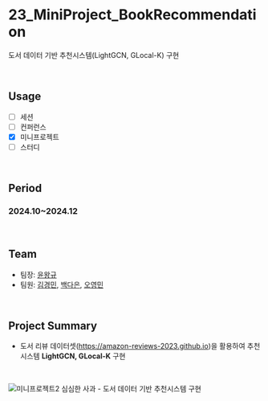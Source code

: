 # 23_MiniProject_BookRecommendation
도서 데이터 기반 추천시스템(LightGCN, GLocal-K) 구현

</br>

## Usage
- [ ] 세션
- [ ] 컨퍼런스
- [X] 미니프로젝트
- [ ] 스터디

<br/>

## Period
### 2024.10~2024.12

<br/>

## Team
- 팀장: [윤왕규](https://github.com/yoonwanggyu)
- 팀원: [김경민](https://github.com/rudals6151), [백다은](https://github.com/nuebaek), [오영민](https://github.com/oymin2001)

<br/>

## Project Summary
- 도서 리뷰 데이터셋(https://amazon-reviews-2023.github.io)을 활용하여 추천시스템 **LightGCN, GLocal-K** 구현
<br/>

![미니프로젝트2  심심한 사과 - 도서 데이터 기반 추천시스템 구현](https://github.com/user-attachments/assets/26fb4fa6-9e68-4ec4-801f-bdee16f4a50b)
